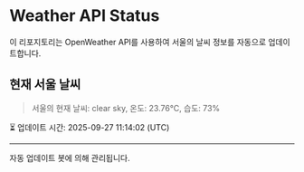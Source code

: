 
# Weather API Status

이 리포지토리는 OpenWeather API를 사용하여 서울의 날씨 정보를 자동으로 업데이트합니다.

## 현재 서울 날씨
> 서울의 현재 날씨: clear sky, 온도: 23.76°C, 습도: 73%

⏳ 업데이트 시간: 2025-09-27 11:14:02 (UTC)

---
자동 업데이트 봇에 의해 관리됩니다.
